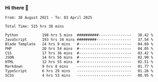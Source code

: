 ### Hi there 👋

<!--
**dominoto/dominoto** is a ✨ _special_ ✨ repository because its `README.md` (this file) appears on your GitHub profile.

Here are some ideas to get you started:

- 🔭 I’m currently working on ...
- 🌱 I’m currently learning ...
- 👯 I’m looking to collaborate on ...
- 🤔 I’m looking for help with ...
- 💬 Ask me about ...
- 📫 How to reach me: ...
- 😄 Pronouns: ...
- ⚡ Fun fact: ...
-->
<!--START_SECTION:waka-->

```txt
From: 30 August 2021 - To: 03 April 2025

Total Time: 515 hrs 38 mins

Python           198 hrs 5 mins  ##########---------------   38.42 %
JavaScript       193 hrs 34 mins #########----------------   37.54 %
Blade Template   24 hrs 9 mins   #------------------------   04.69 %
PHP              20 hrs 54 mins  #------------------------   04.05 %
CSS              17 hrs 36 mins  #------------------------   03.42 %
JSON             14 hrs 56 mins  #------------------------   02.90 %
HTML             12 hrs 55 mins  #------------------------   02.51 %
Markdown         9 hrs 8 mins    -------------------------   01.77 %
TypeScript       6 hrs 29 mins   -------------------------   01.26 %
SCSS             4 hrs 53 mins   -------------------------   00.95 %
```

<!--END_SECTION:waka-->
